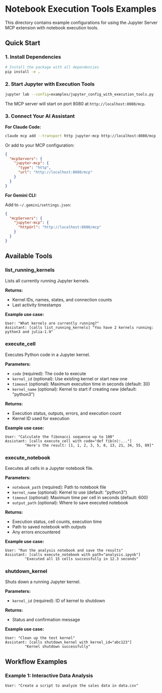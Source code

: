 # Notebook Execution Tools Examples

This directory contains example configurations for using the Jupyter Server MCP extension with notebook execution tools.

## Quick Start

### 1. Install Dependencies

```bash
# Install the package with all dependencies
pip install -e .
```

### 2. Start Jupyter with Execution Tools

```bash
jupyter lab --config=examples/jupyter_config_with_execution_tools.py
```

The MCP server will start on port 8080 at `http://localhost:8080/mcp`.

### 3. Connect Your AI Assistant

**For Claude Code:**

```bash
claude mcp add --transport http jupyter-mcp http://localhost:8080/mcp
```

Or add to your MCP configuration:
```json
{
  "mcpServers": {
    "jupyter-mcp": {
      "type": "http",
      "url": "http://localhost:8080/mcp"
    }
  }
}
```

**For Gemini CLI:**

Add to `~/.gemini/settings.json`:
```json
{
  "mcpServers": {
    "jupyter-mcp": {
      "httpUrl": "http://localhost:8080/mcp"
    }
  }
}
```

## Available Tools

### list_running_kernels
Lists all currently running Jupyter kernels.

**Returns:**
- Kernel IDs, names, states, and connection counts
- Last activity timestamps

**Example use case:**
```
User: "What kernels are currently running?"
Assistant: [calls list_running_kernels] "You have 2 kernels running: python3 and julia-1.9"
```

### execute_cell
Executes Python code in a Jupyter kernel.

**Parameters:**
- `code` (required): The code to execute
- `kernel_id` (optional): Use existing kernel or start new one
- `timeout` (optional): Maximum execution time in seconds (default: 30)
- `kernel_name` (optional): Kernel to start if creating new (default: "python3")

**Returns:**
- Execution status, outputs, errors, and execution count
- Kernel ID used for execution

**Example use case:**
```
User: "Calculate the fibonacci sequence up to 100"
Assistant: [calls execute_cell with code="def fib(n):..."]
         "Here's the result: [1, 1, 2, 3, 5, 8, 13, 21, 34, 55, 89]"
```

### execute_notebook
Executes all cells in a Jupyter notebook file.

**Parameters:**
- `notebook_path` (required): Path to notebook file
- `kernel_name` (optional): Kernel to use (default: "python3")
- `timeout` (optional): Maximum time per cell in seconds (default: 600)
- `output_path` (optional): Where to save executed notebook

**Returns:**
- Execution status, cell counts, execution time
- Path to saved notebook with outputs
- Any errors encountered

**Example use case:**
```
User: "Run the analysis notebook and save the results"
Assistant: [calls execute_notebook with path="analysis.ipynb"]
         "Executed all 15 cells successfully in 12.3 seconds"
```

### shutdown_kernel
Shuts down a running Jupyter kernel.

**Parameters:**
- `kernel_id` (required): ID of kernel to shutdown

**Returns:**
- Status and confirmation message

**Example use case:**
```
User: "Clean up the test kernel"
Assistant: [calls shutdown_kernel with kernel_id="abc123"]
         "Kernel shutdown successfully"
```

## Workflow Examples

### Example 1: Interactive Data Analysis

```
User: "Create a script to analyze the sales data in data.csv"